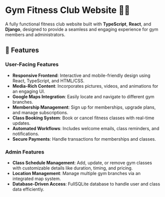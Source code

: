 # Gym Fitness Club Website 🏋️‍♂️

A fully functional fitness club website built with **TypeScript**, **React**, and **Django**, designed to provide a seamless and engaging experience for gym members and administrators.  

## 🚀 Features

### User-Facing Features
- **Responsive Frontend**: Interactive and mobile-friendly design using React, TypeScript, and HTML/CSS.  
- **Media-Rich Content**: Incorporates pictures, videos, and animations for an engaging UI.  
- **Google Maps Integration**: Easily locate and navigate to different gym branches.  
- **Membership Management**: Sign up for memberships, upgrade plans, and manage subscriptions.  
- **Class Booking System**: Book or cancel fitness classes with real-time updates.  
- **Automated Workflows**: Includes welcome emails, class reminders, and notifications.  
- **Secure Payments**: Handle transactions for memberships and classes.  

### Admin Features
- **Class Schedule Management**: Add, update, or remove gym classes with customizable details like duration, timing, and pricing.  
- **Location Management**: Manage multiple gym branches via an integrated map system.  
- **Database-Driven Access**: FullSQLite database to handle user and class data efficiently.
